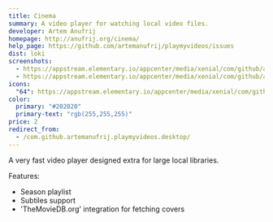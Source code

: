 ```yaml
---
title: Cinema
summary: A video player for watching local video files.
developer: Artem Anufrij
homepage: http://anufrij.org/cinema/
help_page: https://github.com/artemanufrij/playmyvideos/issues
dist: loki
screenshots:
  - https://appstream.elementary.io/appcenter/media/xenial/com/github/artemanufrij.playmyvideos.desktop/C3FED80688C31B6275CA93F80E8A001D/screenshots/image-1_orig.png
  - https://appstream.elementary.io/appcenter/media/xenial/com/github/artemanufrij.playmyvideos.desktop/C3FED80688C31B6275CA93F80E8A001D/screenshots/image-2_orig.png
icons:
  "64": https://appstream.elementary.io/appcenter/media/xenial/com/github/artemanufrij.playmyvideos.desktop/C3FED80688C31B6275CA93F80E8A001D/icons/64x64/com.github.artemanufrij.playmyvideos_com.github.artemanufrij.playmyvideos.png
color:
  primary: "#202020"
  primary-text: "rgb(255,255,255)"
price: 2
redirect_from:
  - /com.github.artemanufrij.playmyvideos.desktop/
---
```


<p>A very fast video player designed extra for large local libraries.</p>
<p>Features:</p>
<ul>
  <li>Season playlist</li>
  <li>Subtiles support</li>
  <li>&apos;TheMovieDB.org&apos; integration for fetching covers</li>
</ul>